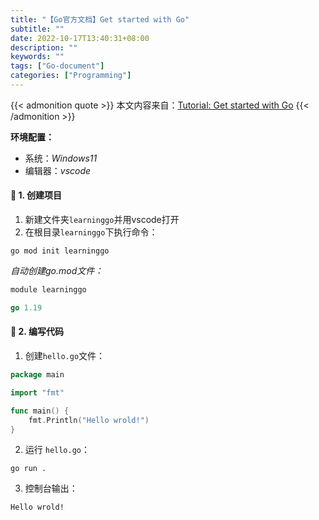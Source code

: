 ```yaml
---
title: "【Go官方文档】Get started with Go"
subtitle: ""
date: 2022-10-17T13:40:31+08:00
description: ""
keywords: ""
tags: ["Go-document"]
categories: ["Programming"]
---
```


{{< admonition quote >}}
本文内容来自：[Tutorial: Get started with Go](https://golang.google.cn/doc/tutorial/getting-started)
{{< /admonition >}}

**环境配置：**
- 系统：*Windows11*
- 编辑器：*vscode*

#### 🍇 1. 创建项目
1. 新建文件夹`learninggo`并用vscode打开
2. 在根目录`learninggo`下执行命令：
```shell
go mod init learninggo
```
*自动创建go.mod文件：*
```go
module learninggo

go 1.19

```

#### 🍉 2. 编写代码
1. 创建`hello.go`文件：
```go
package main

import "fmt"

func main() {
	fmt.Println("Hello wrold!")
}
```
2. 运行 `hello.go`：
```shell
go run .
```
3. 控制台输出：
```shell
Hello wrold!
```